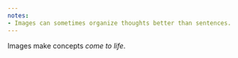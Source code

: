 ```yaml
---
notes:
- Images can sometimes organize thoughts better than sentences.
---
```


Images make concepts *come to life*.